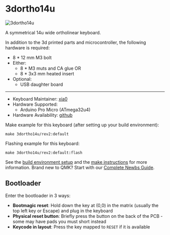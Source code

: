 # 3dortho14u

![3dortho14u](https://github.com/xia0/keyboard_docs/blob/main/3dortho14u/images/20220213_0007.jpg?raw=true)

A symmetrical 14u wide ortholinear keyboard.

In addition to the 3d printed parts and microcontroller, the following hardware is required:
* 8 * 12 mm M3 bolt
* Either:
  * 8 * M3 muts and CA glue
    OR
  * 8 * 3x3 mm heated insert
* Optional:
  * USB daughter board

---

* Keyboard Maintainer: [xia0](https://github.com/xia0)
* Hardware Supported:
  * Arduino Pro Micro (ATmega32u4)
* Hardware Availability: [github](https://github.com/xia0/keeb_files/tree/main/3dortho14u)

Make example for this keyboard (after setting up your build environment):

    make 3dortho14u/rev2:default

Flashing example for this keyboard:

    make 3dortho14u/rev2:default:flash

See the [build environment setup](https://docs.qmk.fm/#/getting_started_build_tools) and the [make instructions](https://docs.qmk.fm/#/getting_started_make_guide) for more information. Brand new to QMK? Start with our [Complete Newbs Guide](https://docs.qmk.fm/#/newbs).

## Bootloader

Enter the bootloader in 3 ways:

* **Bootmagic reset**: Hold down the key at (0,0) in the matrix (usually the top left key or Escape) and plug in the keyboard
* **Physical reset button**: Briefly press the button on the back of the PCB - some may have pads you must short instead
* **Keycode in layout**: Press the key mapped to `RESET` if it is available
